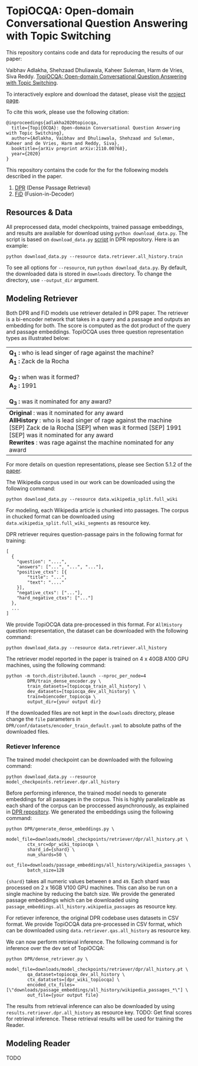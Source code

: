 # TopiOCQA: Open-domain Conversational Question Answering with Topic Switching

This repository contains code and data for reproducing the results of our paper:

Vaibhav Adlakha, Shehzaad Dhuliawala, Kaheer Suleman, Harm de Vries, Siva Reddy. [TopiOCQA: Open-domain Conversational Question Answering with Topic Switching](https://arxiv.org/abs/2110.00768).

To interactively explore and download the dataset, please visit the [project page](https://mcgill-nlp.github.io/topiocqa/).

To cite this work, please use the following citation:
```
@inproceedings{adlakha2020topiocqa,
  title={Topi{OCQA}: Open-domain Conversational Question Answering with Topic Switching},
  author={Adlakha, Vaibhav and Dhuliawala, Shehzaad and Suleman, Kaheer and de Vries, Harm and Reddy, Siva},
  booktitle={arXiv preprint arXiv:2110.00768},
  year={2020}
}
```

This repository contains the code for the for the folloewing models described in the paper.
1. [DPR](https://github.com/facebookresearch/DPR) (Dense Passage Retrieval)
2. [FiD](https://github.com/facebookresearch/FiD) (Fusion-in-Decoder)

## Resources & Data
All preprocessed data, model checkpoints, trained passage embeddings, and results are available for download using `python download_data.py`. The script is based on `download_data.py` [script](https://github.com/facebookresearch/DPR/blob/main/dpr/data/download_data.py) in DPR repository. Here is an example:

```
python download_data.py --resource data.retriever.all_history.train
```

To see all options for `--resource`, run `python download_data.py`. By default, the downloaded data is stored in `downloads` directory. To change the directory, use `--output_dir` argument. 

## Modeling Retriever
Both DPR and FiD models use retriever detailed in DPR paper. The retriever is a bi-encoder network that takes in a query and a passage and outputs an embedding for both. The score is computed as the dot product of the query and passage embeddings. TopiOCQA uses three question representation types as illustrated below:



|  Q<sub>1</sub> : <span style="font-weight:normal">who is lead singer of rage against the machine? </span><br /> A<sub>1</sub> :  <span style="font-weight:normal">Zack de la Rocha </span><br/> <br/> Q<sub>2</sub> : <span style="font-weight:normal">when was it formed? </span><br/> A<sub>2</sub> : <span style="font-weight:normal">1991</span> <br/> <br/> Q<sub>3</sub> : <span style="font-weight:normal">was it nominated for any award? </span>|
| :-------------- |
| **Original** :  was it nominated for any award <br/> **AllHistory** : who is lead singer of rage against the machine [SEP] Zack de la Rocha [SEP] when was it formed [SEP] 1991 [SEP] was it nominated for any award <br/> **Rewrites** : was rage against the machine nominated for any award|


For more details on question representations, please see Section 5.1.2 of the [paper](https://arxiv.org/abs/2110.00768).

The Wikipedia corpus used in our work can be downloaded using the following command:
```
python download_data.py --resource data.wikipedia_split.full_wiki
```
For modeling, each Wikipedia article is chunked into passages. The corpus in chucked format can be downloaded using `data.wikipedia_split.full_wiki_segments` as resource key.


DPR retriever requires question-passage pairs in the following format for training:

```
[
  {
	"question": "....",
	"answers": ["...", "...", "..."],
	"positive_ctxs": [{
		"title": "...",
		"text": "...."
	}],
	"negative_ctxs": ["..."],
	"hard_negative_ctxs": ["..."]
  },
  ...
]

```

We provide TopiOCQA data pre-processed in this format. For `AllHistory` question representation, the dataset can be downloaded with the following command:

```
python download_data.py --resource data.retriever.all_history
```

The retriever model reported in the paper is trained on 4 x 40GB A100 GPU machines, using the following command:
```
python -m torch.distributed.launch --nproc_per_node=4
        DPR/train_dense_encoder.py \
        train_datasets=[topiocqa_train_all_history] \
        dev_datasets=[topiocqa_dev_all_history] \
        train=biencoder_topiocqa \
        output_dir={your output dir}
```
If the downloaded files are not kept in the `downloads` directory, please change the `file` parameters in `DPR/conf/datasets/encoder_train_default.yaml` to absolute paths of the downloaded files.

### Retiever Inference

The trained model checkpoint can be downloaded with the following command:
```
python download_data.py --resource model_checkpoints.retriever.dpr.all_history
```

Before performing inference, the trained model needs to generate embeddings for all passages in the corpus. This is highly parallelizable as each shard of the corpus can be proccessed asynchronously, as explained in [DPR repository](https://www.github.com/facebookresearch/DPR). We generated the embeddings using the following command:

```
python DPR/generate_dense_embeddings.py \
        model_file=downloads/model_checkpoints/retriever/dpr/all_history.pt \
        ctx_src=dpr_wiki_topiocqa \
        shard_id={shard} \
        num_shards=50 \
        out_file=downloads/passage_embeddings/all_history/wikipedia_passages \
        batch_size=128
```

`{shard}` takes all numeric values between `0` and `49`. Each shard was processed on 2 x 16GB V100 GPU machines. This can also be run on a single machine by reducing the batch size. We provide the generated passage embeddings which can be downloaded using `passage_embeddings.all_history.wikipedia_passages` as resource key.

For retiever inference, the original DPR codebase uses datasets in CSV format. We provide TopiOCQA data pre-processed in CSV format, which can be downloaded using `data.retriever.qas.all_history` as resource key.

We can now perform retrieval inference. The following command is for inference over the dev set of TopiOCQA:
```
python DPR/dense_retriever.py \
        model_file=downloads/model_checkpoints/retriever/dpr/all_history.pt \
        qa_dataset=topiocqa_dev_all_history \
        ctx_datatsets=[dpr_wiki_topiocqa] \
        encoded_ctx_files=[\"downloads/passage_embeddings/all_history/wikipedia_passages_*\"] \
        out_file={your output file}
```
The results from retrieval inference can also be downloaded by using `results.retriever.dpr.all_history` as resource key.
TODO: Get final scores for retrieval inference.
These retrieval results will be used for training the Reader.

## Modeling Reader
TODO